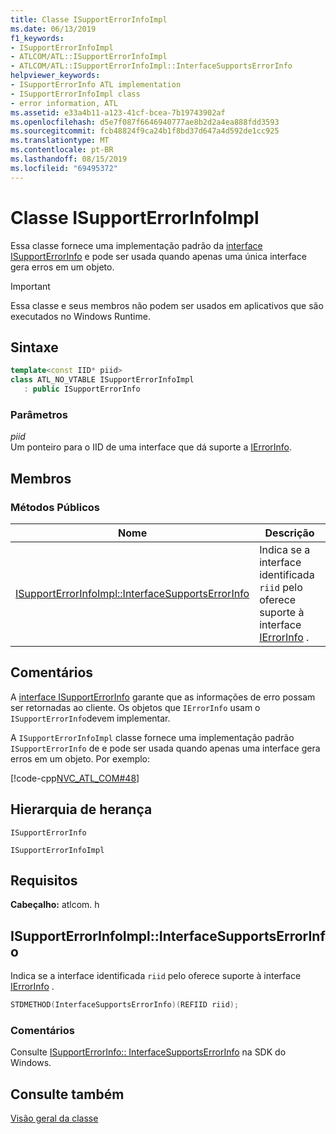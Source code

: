 ```yaml
---
title: Classe ISupportErrorInfoImpl
ms.date: 06/13/2019
f1_keywords:
- ISupportErrorInfoImpl
- ATLCOM/ATL::ISupportErrorInfoImpl
- ATLCOM/ATL::ISupportErrorInfoImpl::InterfaceSupportsErrorInfo
helpviewer_keywords:
- ISupportErrorInfo ATL implementation
- ISupportErrorInfoImpl class
- error information, ATL
ms.assetid: e33a4b11-a123-41cf-bcea-7b19743902af
ms.openlocfilehash: d5e7f087f6646940777ae8b2d2a4ea888fdd3593
ms.sourcegitcommit: fcb48824f9ca24b1f8bd37d647a4d592de1cc925
ms.translationtype: MT
ms.contentlocale: pt-BR
ms.lasthandoff: 08/15/2019
ms.locfileid: "69495372"
---
```

# <a name="isupporterrorinfoimpl-class"></a>Classe ISupportErrorInfoImpl

Essa classe fornece uma implementação padrão da [interface ISupportErrorInfo](/windows/win32/api/oaidl/nn-oaidl-isupporterrorinfo) e pode ser usada quando apenas uma única interface gera erros em um objeto.

> [!IMPORTANT]
> Essa classe e seus membros não podem ser usados em aplicativos que são executados no Windows Runtime.

## <a name="syntax"></a>Sintaxe

```cpp
template<const IID* piid>
class ATL_NO_VTABLE ISupportErrorInfoImpl
   : public ISupportErrorInfo
```

### <a name="parameters"></a>Parâmetros

*piid*<br/>
Um ponteiro para o IID de uma interface que dá suporte a [IErrorInfo](/windows/win32/api/oaidl/nn-oaidl-ierrorinfo).

## <a name="members"></a>Membros

### <a name="public-methods"></a>Métodos Públicos

|Nome|Descrição|
|----------|-----------------|
|[ISupportErrorInfoImpl::InterfaceSupportsErrorInfo](#interfacesupportserrorinfo)|Indica se a interface identificada `riid` pelo oferece suporte à interface [IErrorInfo](/windows/win32/api/oaidl/nn-oaidl-ierrorinfo) .|

## <a name="remarks"></a>Comentários

A [interface ISupportErrorInfo](/windows/win32/api/oaidl/nn-oaidl-isupporterrorinfo) garante que as informações de erro possam ser retornadas ao cliente. Os objetos que `IErrorInfo` usam o `ISupportErrorInfo`devem implementar.

A `ISupportErrorInfoImpl` classe fornece uma implementação padrão `ISupportErrorInfo` de e pode ser usada quando apenas uma interface gera erros em um objeto. Por exemplo:

[!code-cpp[NVC_ATL_COM#48](../../atl/codesnippet/cpp/isupporterrorinfoimpl-class_1.h)]

## <a name="inheritance-hierarchy"></a>Hierarquia de herança

`ISupportErrorInfo`

`ISupportErrorInfoImpl`

## <a name="requirements"></a>Requisitos

**Cabeçalho:** atlcom. h

##  <a name="interfacesupportserrorinfo"></a>  ISupportErrorInfoImpl::InterfaceSupportsErrorInfo

Indica se a interface identificada `riid` pelo oferece suporte à interface [IErrorInfo](/windows/win32/api/oaidl/nn-oaidl-ierrorinfo) .

```cpp
STDMETHOD(InterfaceSupportsErrorInfo)(REFIID riid);
```

### <a name="remarks"></a>Comentários

Consulte [ISupportErrorInfo:: InterfaceSupportsErrorInfo](/windows/win32/api/oaidl/nf-oaidl-isupporterrorinfo-interfacesupportserrorinfo) na SDK do Windows.

## <a name="see-also"></a>Consulte também

[Visão geral da classe](../../atl/atl-class-overview.md)
